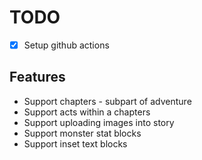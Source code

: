 # TODO

- [x] Setup github actions

## Features

- Support chapters - subpart of adventure
- Support acts within a chapters
- Support uploading images into story
- Support monster stat blocks
- Support inset text blocks
